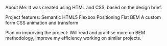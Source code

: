 About Me:
It was created using HTML and CSS, based on the design brief.

Project features:
Semantic HTML5
Flexbox
Positioning
Flat BEM
A custom form
CSS animation and transform

Plan on improving the project:
Will read and practise more on BEM methodology, improve my efficiency working on similar projects.
